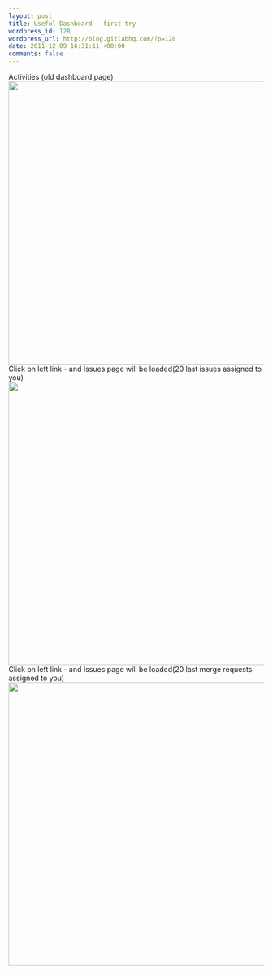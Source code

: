 ```yaml
--- 
layout: post
title: Useful Dashboard - first try
wordpress_id: 128
wordpress_url: http://blog.gitlabhq.com/?p=128
date: 2011-12-09 16:31:11 +00:00
comments: false
---
```

Activities (old dashboard page)
<a href="http://blog.gitlabhq.com/wp-content/uploads/2011/12/dashboard11.png"><img src="http://blog.gitlabhq.com/wp-content/uploads/2011/12/dashboard11.png" alt="" title="dashboard1" width="1096" height="557" class="aligncenter size-full wp-image-129" /></a>
Click on left link - and Issues page will be loaded(20 last issues assigned to you)
<a href="http://blog.gitlabhq.com/wp-content/uploads/2011/12/dashboard21.png"><img src="http://blog.gitlabhq.com/wp-content/uploads/2011/12/dashboard21.png" alt="" title="dashboard2" width="1096" height="557" class="aligncenter size-full wp-image-130" /></a>
Click on left link - and Issues page will be loaded(20 last merge requests assigned to you)
<a href="http://blog.gitlabhq.com/wp-content/uploads/2011/12/dashboard31.png"><img src="http://blog.gitlabhq.com/wp-content/uploads/2011/12/dashboard31.png" alt="" title="dashboard3" width="1096" height="557" class="aligncenter size-full wp-image-131" /></a>
